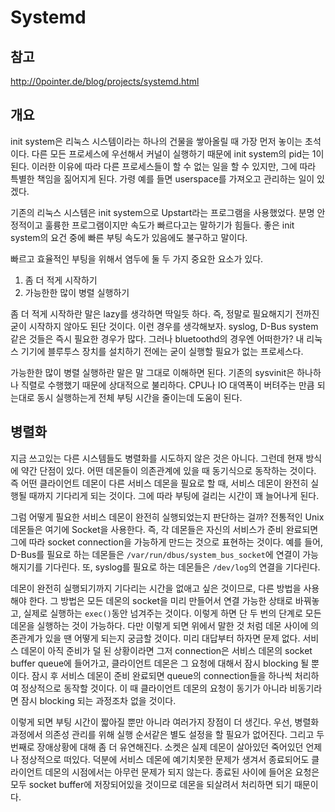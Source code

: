 # Systemd

## 참고

http://0pointer.de/blog/projects/systemd.html

## 개요

init system은 리눅스 시스템이라는 하나의 건물을 쌓아올릴 때 가장 먼저 놓이는 초석이다. 다른 모든 프로세스에 우선해서 커널이 실행하기 때문에 init system의 pid는 1이 된다. 이러한 이유에 따라 다른 프로세스들이 할 수 없는 일을 할 수 있지만, 그에 따라 특별한 책임을 짊어지게 된다. 가령 예를 들면 userspace를 가져오고 관리하는 일이 있겠다.

기존의 리눅스 시스템은 init system으로 Upstart라는 프로그램을 사용했었다. 분명 안정적이고 훌륭한 프로그램이지만 속도가 빠르다고는 말하기가 힘들다. 좋은 init system의 요건 중에 빠른 부팅 속도가 있음에도 불구하고 말이다.

빠르고 효율적인 부팅을 위해서 염두에 둘 두 가지 중요한 요소가 있다.

1. 좀 더 적게 시작하기
2. 가능한한 많이 병렬 실행하기

좀 더 적게 시작하란 말은 lazy를 생각하면 딱일듯 하다. 즉, 정말로 필요해지기 전까진 굳이 시작하지 않아도 된단 것이다. 이런 경우를 생각해보자. syslog, D-Bus system같은 것들은 즉시 필요한 경우가 많다. 그러나 bluetoothd의 경우엔 어떠한가? 내 리눅스 기기에 블루투스 장치를 설치하기 전에는 굳이 실행할 필요가 없는 프로세스다. 

가능한한 많이 병렬 실행하란 말은 말 그대로 이해하면 된다. 기존의 sysvinit은 하나하나 직렬로 수행했기 때문에 상대적으로 불리하다. CPU나 IO 대역폭이 버텨주는 만큼 되는대로 동시 실행하는게 전체 부팅 시간을 줄이는데 도움이 된다.

## 병렬화

지금 쓰고있는 다른 시스템들도 병렬화를 시도하지 않은 것은 아니다. 그런데 현재 방식에 약간 단점이 있다. 어떤 데몬들이 의존관계에 있을 때 동기식으로 동작하는 것이다. 즉 어떤 클라이언트 데몬이 다른 서비스 데몬을 필요로 할 때, 서비스 데몬이 완전히 실행될 때까지 기다리게 되는 것이다. 그에 따라 부팅에 걸리는 시간이 꽤 늘어나게 된다.

그럼 어떻게 필요한 서비스 데몬이 완전히 실행되었는지 판단하는 걸까? 전통적인 Unix 데몬들은 여기에 Socket을 사용한다. 즉, 각 데몬들은 자신의 서비스가 준비 완료되면 그에 따라 socket connection을 가능하게 만드는 것으로 표현하는 것이다. 예를 들어, D-Bus를 필요로 하는 데몬들은 `/var/run/dbus/system_bus_socket`에 연결이 가능해지기를 기다린다. 또, syslog를 필요로 하는 데몬들은 `/dev/log`의 연결을 기다린다.

데몬이 완전히 실행되기까지 기다리는 시간을 없애고 싶은 것이므로, 다른 방법을 사용해야 한다. 그 방법은 모든 데몬의 socket을 미리 만들어서 연결 가능한 상태로 바꿔놓고, 실제로 실행하는 `exec()`동안 넘겨주는 것이다. 이렇게 하면 단 두 번의 단계로 모든 데몬을 실행하는 것이 가능하다. 다만 이렇게 되면 위에서 말한 것 처럼 데몬 사이에 의존관계가 있을 땐 어떻게 되는지 궁금할 것이다. 미리 대답부터 하자면 문제 없다. 서비스 데몬이 아직 준비가 덜 된 상황이라면 그저 connection은 서비스 데몬의 socket buffer queue에 들어가고, 클라이언트 데몬은 그 요청에 대해서 잠시 blocking 될 뿐이다. 잠시 후 서비스 데몬이 준비 완료되면 queue의 connection들을 하나씩 처리하여 정상적으로 동작할 것이다. 이 때 클라이언트 데몬의 요청이 동기가 아니라 비동기라면 잠시 blocking 되는 과정조차 없을 것이다.

이렇게 되면 부팅 시간이 짧아질 뿐만 아니라 여러가지 장점이 더 생긴다. 우선, 병렬화 과정에서 의존성 관리를 위해 실행 순서같은 별도 설정을 할 필요가 없어진다. 그리고 두 번째로 장애상황에 대해 좀 더 유연해진다. 소켓은 실제 데몬이 살아있던 죽어있던 언제나 정상적으로 떠있다. 덕분에 서비스 데몬에 예기치못한 문제가 생겨서 종료되어도 클라이언트 데몬의 시점에서는 아무런 문제가 되지 않는다. 종료된 사이에 들어온 요청은 모두 socket buffer에 저장되어있을 것이므로 데몬을 되살려서 처리하면 되기 때문이다. 